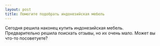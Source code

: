 ```yaml
---
layout: post 
title: Помогите подобрать индонезийская мебель 
--- 
```

Сегодня решила наконец купить индонезийская мебель. Предварительно решила поискать отзывы, но их очень мало. Может вы что-то посоветуете?